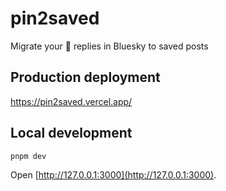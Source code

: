 # pin2saved

Migrate your 📌 replies in Bluesky to saved posts

## Production deployment

https://pin2saved.vercel.app/

## Local development

```sh
pnpm dev
```

Open [http://127.0.0.1:3000](http://127.0.0.1:3000).
